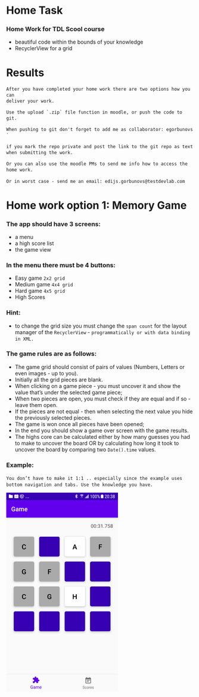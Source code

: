 # Home Task
### Home Work for TDL Scool course

- beautiful code within the bounds of your knowledge
- RecyclerView for a grid

# Results
```
After you have completed your home work there are two options how you can
deliver your work. 
```
```
Use the upload `.zip` file function in moodle, or push the code to git. 
```
```
When pushing to git don't forget to add me as collaborator: egorbunovs `
```
```
if you mark the repo private and post the link to the git repo as text 
when submitting the work. 
```
```
Or you can also use the moodle PMs to send me info how to access the home work.
```
`Or in worst case - send me an email: edijs.gorbunovs@testdevlab.com`



# Home work option 1: Memory Game

### The app should have 3 screens:
- a menu
- a high score list
- the game view

### In the menu there must be 4 buttons:
- Easy game `2x2 grid`
- Medium game `4x4 grid`
- Hard game `4x5 grid`
- High Scores


### Hint:

- to change the grid size you must change the `span count` for the layout 
manager of the `RecyclerView` - `programmatically or with data binding in XML.`



### The game rules are as follows:

- The game grid should consist of  pairs of values (Numbers, Letters or even images - up to you). 
- Initially all the grid pieces are blank.
- When clicking on a game piece - you must uncover it and show the value that’s under the selected game piece;
- When two pieces are open, you must check if they are equal and if so - leave them open.
- If the pieces are not equal - then when selecting the next value you hide the previously selected pieces.
- The game is won once all pieces have been opened;
- In the end you should show a game over screen with the game results. 
- The highs core can be calculated either by how many guesses you had 
to make to uncover the board OR by calculating how long it took to 
uncover the board by comparing two `Date().time` values.

### Example:
`You don’t have to make it 1:1 .. especially since the example uses bottom navigation and tabs. Use the knowledge you have.`

<img src="./hm1.png" width="300">
